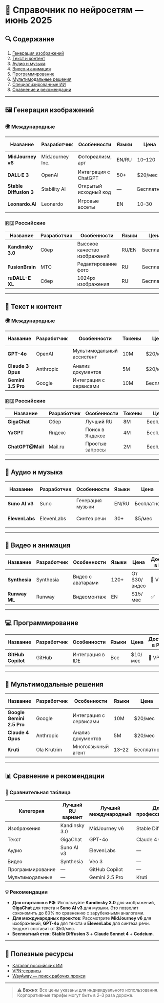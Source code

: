# 🚀 Справочник по нейросетям — июнь 2025

## 🔍 Содержание
1. [Генерация изображений](#-генерация-изображений)
2. [Текст и контент](#-текст-и-контент)
3. [Аудио и музыка](#-аудио-и-музыка)
4. [Видео и анимация](#-видео-и-анимация)
5. [Программирование](#-программирование)
6. [Мультимодальные решения](#-мультимодальные-решения)
7. [Специализированные ИИ](#-специализированные-ии)
8. [Сравнение и рекомендации](#-сравнение-и-рекомендации)

---

## 🖼️ Генерация изображений

### 🌍 Международные

| Название             | Разработчик      | Особенности                 | Языки | Цена       | Доступ в РФ | Оплата из РФ | Ссылка                                      |
|----------------------|------------------|-----------------------------|-------|------------|-------------|--------------|---------------------------------------------|
| **MidJourney v6**    | MidJourney Inc.  | Фотореализм, арт            | EN/RU | $10–$120   | 🔄 VPN      | 💳 (UnionPay) | [Сайт](https://midjourney.com)              |
| **DALL·E 3**         | OpenAI           | Интеграция с ChatGPT        | 50+   | $20/мес    | ❌          | 💳 (заруб.)  | [Сайт](https://openai.com/dall-e)           |
| **Stable Diffusion 3** | Stability AI    | Открытый исходный код       | —     | Бесплатно  | ✅          | ✅           | [Сайт](https://stability.ai)                |
| **Leonardo.AI**      | Leonardo         | Игровые ассеты              | EN    | $10–$30    | ✅          | 💳 (UnionPay) | [Сайт](https://leonardo.ai)                 |

### 🇷🇺 Российские

| Название             | Разработчик      | Особенности                 | Языки | Цена       | Ссылка                                      |
|----------------------|------------------|-----------------------------|-------|------------|---------------------------------------------|
| **Kandinsky 3.0**    | Сбер             | Высокое качество изображений | RU/EN | Бесплатно  | [Сайт](https://kandinsky.ai)                |
| **FusionBrain**      | МТС              | Редактирование фото         | RU    | Бесплатно  | [Сайт](https://fusionbrain.ai)              |
| **ruDALL-E XL**      | Сбер             | 1024px изображения          | RU    | Бесплатно  | [Сайт](https://rudalle.ru)                  |

---

## 📝 Текст и контент

### 🌍 Международные

| Название             | Разработчик      | Особенности                 | Токены | Цена       | Доступ в РФ | Оплата из РФ | Ссылка                                      |
|----------------------|------------------|-----------------------------|--------|------------|-------------|--------------|---------------------------------------------|
| **GPT-4o**           | OpenAI           | Мультимодальный ассистент    | 10M    | $20/мес    | 🔄 VPN      | 💳 (AppStore) | [Сайт](https://chat.openai.com)             |
| **Claude 3 Opus**    | Anthropic        | Анализ документов           | 5M     | $20/мес    | 🔄 VPN      | ₿            | [Сайт](https://claude.ai)                   |
| **Gemini 1.5 Pro**   | Google           | Интеграция с сервисами      | 10M    | Бесплатно  | ❌          | ❌           | [Сайт](https://gemini.google.com)            |

### 🇷🇺 Российские

| Название             | Разработчик      | Особенности                 | Токены | Цена       | Ссылка                                      |
|----------------------|------------------|-----------------------------|--------|------------|---------------------------------------------|
| **GigaChat**         | Сбер             | Лучший RU                   | 8M     | Бесплатно  | [Сайт](https://gigachat.dev)                |
| **YaGPT**            | Яндекс           | Поиск в Яндексе             | 4M     | Бесплатно  | [Сайт](https://yandex.ru/lab/yagpt)         |
| **ChatGPT@Mail**     | Mail.ru          | Простые запросы             | 2M     | Бесплатно  | [Сайт](https://mail.ru)                     |

---

## 🎵 Аудио и музыка

| Название             | Разработчик      | Особенности                 | Языки | Цена       | Доступ в РФ | Оплата из РФ | Ссылка                                      |
|----------------------|------------------|-----------------------------|-------|------------|-------------|--------------|---------------------------------------------|
| **Suno AI v3**       | Suno             | Генерация музыки            | EN/RU | Бесплатно  | ✅          | ❌           | [Сайт](https://suno.com)                    |
| **ElevenLabs**       | ElevenLabs       | Синтез речи                 | 30+   | $5/мес     | ✅          | 💳 (UnionPay) | [Сайт](https://elevenlabs.io)               |

---

## 🎥 Видео и анимация

| Название             | Разработчик      | Особенности                 | Языки | Цена       | Доступ в РФ | Оплата из РФ | Ссылка                                      |
|----------------------|------------------|-----------------------------|-------|------------|-------------|--------------|---------------------------------------------|
| **Synthesia**        | Synthesia        | Видео с аватарами           | 120+  | От $30/видео | 🔄 VPN      | 💳 (Криптовалюта) | [Сайт](https://www.synthesia.io)            |
| **Runway ML**        | Runway           | Видеомонтаж                 | EN    | $15/мес    | ✅          | 💳 (UnionPay) | [Сайт](https://runwayml.com)                |

---

## 💻 Программирование

| Название             | Разработчик      | Особенности                 | Языки | Цена       | Доступ в РФ | Оплата из РФ | Ссылка                                      |
|----------------------|------------------|-----------------------------|-------|------------|-------------|--------------|---------------------------------------------|
| **GitHub Copilot**   | GitHub           | Интеграция в IDE            | Все   | $10/мес    | 🔄 VPN      | 💳 (UnionPay) | [Сайт](https://github.com/features/copilot) |

---

## 🧠 Мультимодальные решения

| Название             | Разработчик      | Особенности                 | Языки | Цена       | Доступ в РФ | Оплата из РФ | Ссылка                                      |
|----------------------|------------------|-----------------------------|-------|------------|-------------|--------------|---------------------------------------------|
| **Google Gemini 2.5 Pro** | Google       | Интеграция с сервисами      | 10M    | $20/мес    | ❌          | ❌           | [Сайт](https://gemini.google.com)            |
| **Claude 4 Opus**    | Anthropic        | Анализ документов           | 5M     | $20/мес    | 🔄 VPN      | ₿            | [Сайт](https://claude.ai)                   |
| **Kruti**            | Ola Krutrim      | Многоязычный агент          | 13–22 | Бесплатно  | ❌          | ❌           | [Сайт](https://www.kruti.ai)                |

---

## 📊 Сравнение и рекомендации

### 📌 Сравнительная таблица

| Категория           | Лучший RU вариант | Лучший международный | Для профессионалов |
|---------------------|-------------------|----------------------|--------------------|
| Изображения         | Kandinsky 3.0     | MidJourney v6        | Stable Diffusion 3 |
| Текст               | GigaChat          | GPT-4o               | Claude 4 Opus      |
| Аудио               | Suno AI v3        | ElevenLabs           | —                  |
| Видео               | Synthesia         | Veo 3                | —                  |
| Программирование    | —                 | GitHub Copilot       | —                  |
| Мультимодальные     | —                 | Gemini 2.5 Pro       | Kruti              |

### 💡 Рекомендации

- **Для стартапов в РФ**: Используйте **Kandinsky 3.0** для изображений, **GigaChat** для текста и **Suno AI v3** для музыки. Это позволит сэкономить до 60% по сравнению с зарубежными аналогами.
- **Для международных проектов**: Рассмотрите **MidJourney v6** для изображений, **GPT-4o** для текста и **ElevenLabs** для синтеза речи. Бюджет составит от $50/мес.
- **Бесплатный стек**: **Stable Diffusion 3** + **Claude Sonnet 4** + **Codeium**.

---

## 🔗 Полезные ресурсы

- [Каталог российских ИИ](https://ai-russia.ru)
- [VPN-сервисы](https://restoreprivacy.com/vpn/)
- [WayAway — поиск рабочих прокси](https://wayaway.io/)

---

> ⚠️ **Важно**: Все цены указаны для индивидуального использования. Корпоративные тарифы могут быть в 2–3 раза дороже.


